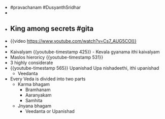 - #pravachanam #DusyanthSridhar
-
- ## King among secrets #gita
- {{video https://www.youtube.com/watch?v=Cs7_AUG5COI}}
-
- Kaivalyam {{youtube-timestamp 425}} - Kevala gyanama ithi kaivalyam
- Maslos hieroricy {{youtube-timestamp 531}}
- 3 highly considerate
- {{youtube-timestamp 565}} Upanishad Upa nishadeethi, ithi upanishad
	- Veedanta
- Every Veda is divided into two parts
	- Karma bhagam
		- Bramhanam
		- Aaranyakam
		- Samhita
	- Jnyana bhagam
		- Veedanta or Upanishad